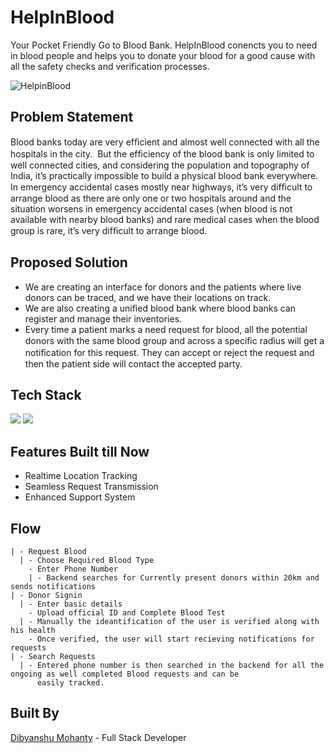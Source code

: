 # HelpInBlood

Your Pocket Friendly Go to Blood Bank. HelpInBlood conencts you to need in blood people and helps you to donate your blood for a good cause with all the 
safety checks and verification processes.

![HelpinBlood](https://user-images.githubusercontent.com/72657275/201524384-1df011cd-4b41-47d7-9a1a-64c365e8b493.png)



## Problem Statement

Blood banks today are very efﬁcient and almost well connected with all the hospitals in the city.  But the efﬁciency of the blood bank is only limited to well connected cities, and considering the population and topography of India, it’s practically impossible to build a physical blood bank everywhere. In emergency accidental cases mostly near highways, it’s very difﬁcult to arrange blood as there are only one or two hospitals around and the situation worsens in emergency accidental cases (when blood is not available with nearby blood banks) and rare medical cases when the blood group is rare, it’s very difﬁcult to arrange blood.


## Proposed Solution
- We are creating an interface for donors and the patients where live donors can be traced, and we have their locations on track.
- We are also creating a unified blood bank where blood banks can register and manage their inventories.
- Every time a patient marks a need request for blood, all the potential donors with the same blood group and across a speciﬁc radius will get a notiﬁcation for this   request. They can accept or reject the request and then the patient side will contact the accepted party.


## Tech Stack

<img src="https://img.shields.io/badge/Flutter-02569B?style=for-the-badge&logo=flutter&logoColor=white">
<img src="https://img.shields.io/badge/firebase-ffca28?style=for-the-badge&logo=firebase&logoColor=black">

## Features Built till Now
- Realtime Location Tracking
- Seamless Request Transmission
- Enhanced Support System 

## Flow

```
| - Request Blood
  | - Choose Required Blood Type
    - Enter Phone Number
    | - Backend searches for Currently present donors within 20km and sends notifications
| - Donor Signin
  | - Enter basic details
    - Upload official ID and Complete Blood Test
  | - Manually the ideantification of the user is verified along with his health
    - Once verified, the user will start recieving notifications for requests
| - Search Requests
  | - Entered phone number is then searched in the backend for all the ongoing as well completed Blood requests and can be 
      easily tracked.
```

## Built By

[Dibyanshu Mohanty](https://github.com/dibyanshu-mohanty) - Full Stack Developer
